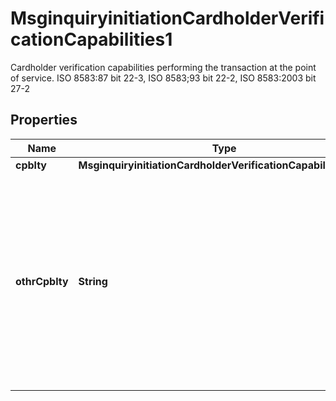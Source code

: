 

# MsginquiryinitiationCardholderVerificationCapabilities1

Cardholder verification capabilities performing the transaction at the point of service.  ISO 8583:87 bit 22-3, ISO 8583;93 bit 22-2, ISO 8583:2003 bit 27-2

## Properties

| Name | Type | Description | Notes |
|------------ | ------------- | ------------- | -------------|
|**cpblty** | **MsginquiryinitiationCardholderVerificationCapability5Code** |  |  [optional] |
|**othrCpblty** | **String** | A free text field for identifying a method the Terminal can use for Cardholder verification when the Terminal Cardholder Verification Capability Code is \&quot;OTHN\&quot; or \&quot;OTHP,\&quot; which indicate a national, network, or customer specific value. |  [optional] |



